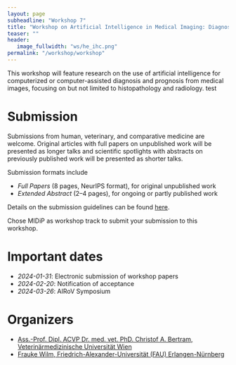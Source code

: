 ```yaml
---
layout: page
subheadline: "Workshop 7"
title: "Workshop on Artificial Intelligence in Medical Imaging: Diagnostic and Prognostic Perspectives (MIDiP)"
teaser: ""
header:
   image_fullwidth: "ws/he_ihc.png"
permalink: "/workshop/workshop"
---
```




This workshop will feature research on the use of artificial intelligence for computerized or 
computer-assisted diagnosis and prognosis from medical images, focusing on but not limited to 
histopathology and radiology. test 

# Submission
Submissions from human, veterinary, and comparative medicine are 
welcome. Original articles with full papers on unpublished work will be presented as longer 
talks and scientific spotlights with abstracts on previously published work will be presented as 
shorter talks. 

Submission formats include 
* *Full Papers* (8 pages, NeurIPS format), for original unpublished work
* *Extended Abstract* (2–4 pages), for ongoing or partly published work

Details on the submission guidelines can be found [here](https://airov.at/cfp/).

Chose MIDiP as workshop track to submit your submission to this workshop. 

# Important dates
* *2024-01-31*: Electronic submission of workshop papers
* *2024-02-20*: Notification of acceptance
* *2024-03-26*: AIRoV Symposium


# Organizers
* [Ass.-Prof. Dipl. ACVP Dr. med. vet. PhD. Christof A. Bertram, Veterinärmedizinische Universität Wien](https://vetdoc.vu-wien.ac.at/vetdoc/suche.person_uebersicht?sprache_in=de&menue_id_in=101&id_in=4782)
* [Frauke Wilm, Friedrich-Alexander-Universität (FAU) Erlangen-Nürnberg](https://www.aimi.tf.fau.de/person/frauke-wilm/) 